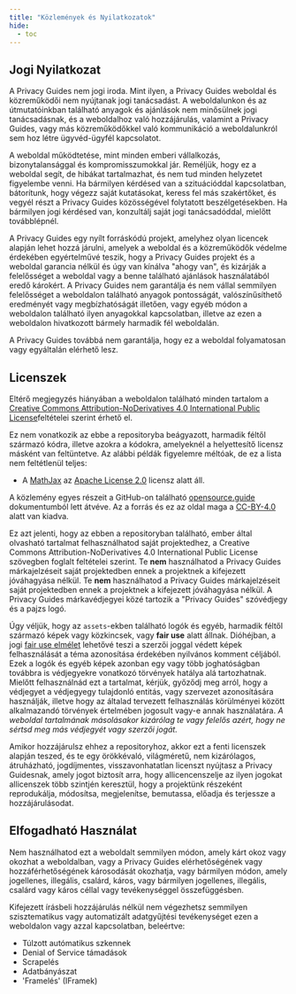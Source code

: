 ```yaml
---
title: "Közlemények és Nyilatkozatok"
hide:
  - toc
---
```


## Jogi Nyilatkozat

A Privacy Guides nem jogi iroda. Mint ilyen, a Privacy Guides weboldal és közreműködői nem nyújtanak jogi tanácsadást. A weboldalunkon és az útmutatóinkban található anyagok és ajánlások nem minősülnek jogi tanácsadásnak, és a weboldalhoz való hozzájárulás, valamint a Privacy Guides, vagy más közreműködőkkel való kommunikáció a weboldalunkról sem hoz létre ügyvéd-ügyfél kapcsolatot.

A weboldal működtetése, mint minden emberi vállalkozás, bizonytalansággal és kompromisszumokkal jár. Reméljük, hogy ez a weboldal segít, de hibákat tartalmazhat, és nem tud minden helyzetet figyelembe venni. Ha bármilyen kérdésed van a szituációddal kapcsolatban, bátorítunk, hogy végezz saját kutatásokat, keress fel más szakértőket, és vegyél részt a Privacy Guides közösségével folytatott beszélgetésekben. Ha bármilyen jogi kérdésed van, konzultálj saját jogi tanácsadóddal, mielőtt továbblépnél.

A Privacy Guides egy nyílt forráskódú projekt, amelyhez olyan licencek alapján lehet hozzá járulni, amelyek a weboldal és a közreműködők védelme érdekében egyértelművé teszik, hogy a Privacy Guides projekt és a weboldal garancia nélkül és úgy van kínálva "ahogy van", és kizárják a felelősséget a weboldal vagy a benne található ajánlások használatából eredő károkért. A Privacy Guides nem garantálja és nem vállal semmilyen felelősséget a weboldalon található anyagok pontosságát, valószínűsíthető eredményét vagy megbízhatóságát illetően, vagy egyéb módon a weboldalon található ilyen anyagokkal kapcsolatban, illetve az ezen a weboldalon hivatkozott bármely harmadik fél weboldalán.

A Privacy Guides továbbá nem garantálja, hogy ez a weboldal folyamatosan vagy egyáltalán elérhető lesz.

## Licenszek

Eltérő megjegyzés hiányában a weboldalon található minden tartalom a [Creative Commons Attribution-NoDerivatives 4.0 International Public License](https://github.com/privacyguides/privacyguides.org/blob/main/LICENSE)feltételei szerint érhető el.

Ez nem vonatkozik az ebbe a repositoryba beágyazott, harmadik féltől származó kódra, illetve azokra a kódokra, amelyeknél a helyettesítő licensz másként van feltüntetve. Az alábbi példák figyelemre méltóak, de ez a lista nem feltétlenül teljes:

* A [MathJax](https://github.com/privacyguides/privacyguides.org/blob/main/docs/assets/javascripts/mathjax.js) az [Apache License 2.0](https://github.com/privacyguides/privacyguides.org/blob/main/docs/assets/javascripts/LICENSE.mathjax.txt) licensz alatt áll.

A közlemény egyes részeit a GitHub-on található [opensource.guide](https://github.com/github/opensource.guide/blob/master/notices.md) dokumentumból lett átvéve. Az a forrás és ez az oldal maga a [CC-BY-4.0](https://github.com/github/opensource.guide/blob/master/LICENSE) alatt van kiadva.

Ez azt jelenti, hogy az ebben a repositoryban található, ember által olvasható tartalmat felhasználhatod saját projektedhez, a Creative Commons Attribution-NoDerivatives 4.0 International Public License szövegben foglalt feltételei szerint. Te **nem** használhatod a Privacy Guides márkajelzéseit saját projektedben ennek a projektnek a kifejezett jóváhagyása nélkül. Te **nem** használhatod a Privacy Guides márkajelzéseit saját projektedben ennek a projektnek a kifejezett jóváhagyása nélkül. A Privacy Guides márkavédjegyei közé tartozik a "Privacy Guides" szóvédjegy és a pajzs logó.

Úgy véljük, hogy az `assets`-ekben található logók és egyéb, harmadik féltől származó képek vagy közkincsek, vagy **fair use** alatt állnak. Dióhéjban, a jogi [fair use elmélet](https://www.copyright.gov/fair-use/more-info.html) lehetővé teszi a szerzői joggal védett képek felhasználását a téma azonosítása érdekében nyilvános komment céljából. Ezek a logók és egyéb képek azonban egy vagy több joghatóságban továbbra is védjegyekre vonatkozó törvények hatálya alá tartozhatnak. Mielőtt felhasználnád ezt a tartalmat, kérjük, győződj meg arról, hogy a védjegyet a védjegyegy tulajdonló entitás, vagy szervezet azonosítására használják, illetve hogy az általad tervezett felhasználás körülményei között alkalmazandó törvények értelmében jogosult vagy-e annak használatára. *A weboldal tartalmának másolásakor kizárólag te vagy felelős azért, hogy ne sértsd meg más védjegyét vagy szerzői jogát.*

Amikor hozzájárulsz ehhez a repositoryhoz, akkor ezt a fenti licenszek alapján teszed, és te egy örökkévaló, világméretű, nem kizárólagos, átruházható, jogdíjmentes, visszavonhatatlan licenszt nyújtasz a Privacy Guidesnak, amely jogot biztosít arra, hogy allicencenszelje az ilyen jogokat allicenszek több szintjén keresztül, hogy a projektünk részeként reprodukálja, módosítsa, megjelenítse, bemutassa, előadja és terjessze a hozzájárulásodat.

## Elfogadható Használat

Nem használhatod ezt a weboldalt semmilyen módon, amely kárt okoz vagy okozhat a weboldalban, vagy a Privacy Guides elérhetőségének vagy hozzáférhetőségének károsodását okozhatja, vagy bármilyen módon, amely jogellenes, illegális, csalárd, káros, vagy bármilyen jogellenes, illegális, csalárd vagy káros céllal vagy tevékenységgel összefüggésben.

Kifejezett írásbeli hozzájárulás nélkül nem végezhetsz semmilyen szisztematikus vagy automatizált adatgyűjtési tevékenységet ezen a weboldalon vagy azzal kapcsolatban, beleértve:

* Túlzott autómatikus szkennek
* Denial of Service támadások
* Scrapelés
* Adatbányászat
* 'Framelés' (IFramek)
